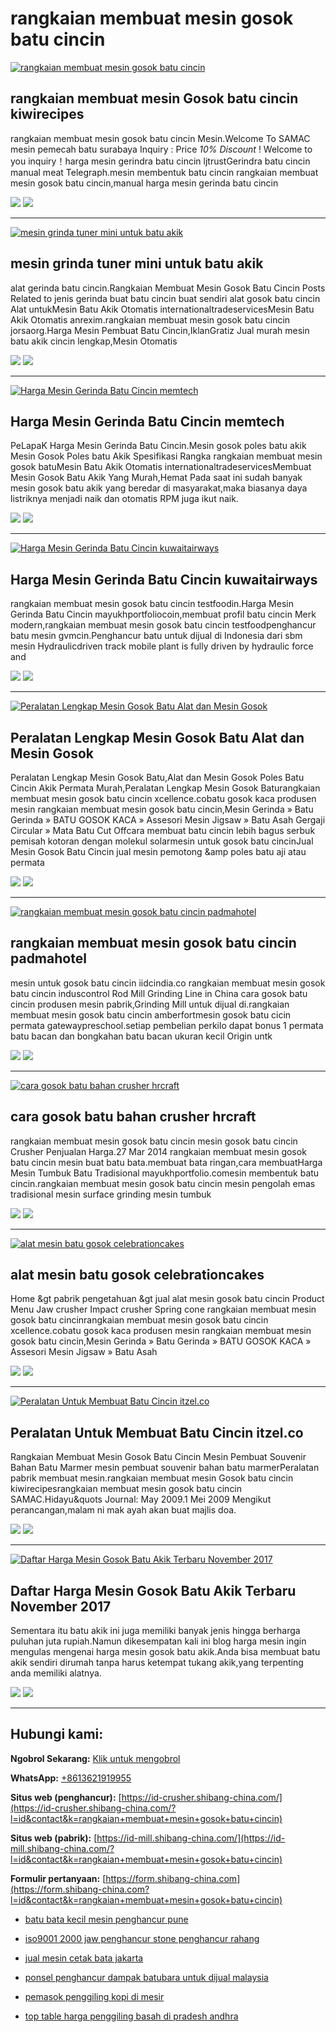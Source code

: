 # rangkaian membuat mesin gosok batu cincin

<a href="https://swt.shibang-china.com/?l=id&img&k=rangkaian+membuat+mesin+gosok+batu+cincin" target="_blank">![rangkaian membuat mesin gosok batu cincin](http://static.shibang-china.com/all-800x300/1424.jpg)</a>

## rangkaian membuat mesin Gosok batu cincin kiwirecipes
rangkaian membuat mesin gosok batu cincin Mesin.Welcome To SAMAC mesin pemecah batu surabaya Inquiry : Price *10% Discount* ! Welcome to you inquiry！harga mesin gerindra batu cincin ljtrustGerindra batu cincin manual meat Telegraph.mesin membentuk batu cincin rangkaian membuat mesin gosok batu cincin,manual harga mesin gerinda batu cincin


<a href="https://whatsapp.shibangsoft.com/WhatsApp.php" target="_blank" title="WhatsApp">![](http://static.shibang-china.com/icon/whatsapp.png)</a> <a href="https://swt.shibang-china.com/?l=id&icon&k=rangkaian+membuat+mesin+gosok+batu+cincin" target="_blank">![](http://static.shibang-china.com/icon/chat-id.png)</a>

---

<a href="https://swt.shibang-china.com/?l=id&img&k=rangkaian+membuat+mesin+gosok+batu+cincin" target="_blank">![mesin grinda tuner mini untuk batu akik](http://static.shibang-china.com/all-800x300/373.jpg)</a>

## mesin grinda tuner mini untuk batu akik
alat gerinda batu cincin.Rangkaian Membuat Mesin Gosok Batu Cincin Posts Related to jenis gerinda buat batu cincin buat sendiri alat gosok batu cincin Alat untukMesin Batu Akik Otomatis internationaltradeservicesMesin Batu Akik Otomatis anrexim.rangkaian membuat mesin gosok batu cincin jorsaorg.Harga Mesin Pembuat Batu Cincin,IklanGratiz Jual murah mesin batu akik cincin lengkap,Mesin Otomatis


<a href="https://whatsapp.shibangsoft.com/WhatsApp.php" target="_blank" title="WhatsApp">![](http://static.shibang-china.com/icon/whatsapp.png)</a> <a href="https://swt.shibang-china.com/?l=id&icon&k=rangkaian+membuat+mesin+gosok+batu+cincin" target="_blank">![](http://static.shibang-china.com/icon/chat-id.png)</a>

---

<a href="https://swt.shibang-china.com/?l=id&img&k=rangkaian+membuat+mesin+gosok+batu+cincin" target="_blank">![Harga Mesin Gerinda Batu Cincin memtech](http://static.shibang-china.com/all-800x300/394.jpg)</a>

## Harga Mesin Gerinda Batu Cincin memtech
PeLapaK Harga Mesin Gerinda Batu Cincin.Mesin gosok poles batu akik Mesin Gosok Poles batu Akik Spesifikasi Rangka rangkaian membuat mesin gosok batuMesin Batu Akik Otomatis internationaltradeservicesMembuat Mesin Gosok Batu Akik Yang Murah,Hemat Pada saat ini sudah banyak mesin gosok batu akik yang beredar di masyarakat,maka biasanya daya listriknya menjadi naik dan otomatis RPM juga ikut naik.


<a href="https://whatsapp.shibangsoft.com/WhatsApp.php" target="_blank" title="WhatsApp">![](http://static.shibang-china.com/icon/whatsapp.png)</a> <a href="https://swt.shibang-china.com/?l=id&icon&k=rangkaian+membuat+mesin+gosok+batu+cincin" target="_blank">![](http://static.shibang-china.com/icon/chat-id.png)</a>

---

<a href="https://swt.shibang-china.com/?l=id&img&k=rangkaian+membuat+mesin+gosok+batu+cincin" target="_blank">![Harga Mesin Gerinda Batu Cincin kuwaitairways](http://static.shibang-china.com/all-800x300/193.jpg)</a>

## Harga Mesin Gerinda Batu Cincin kuwaitairways
rangkaian membuat mesin gosok batu cincin testfoodin.Harga Mesin Gerinda Batu Cincin mayukhportfoliocoin,membuat profil batu cincin Merk modern,rangkaian membuat mesin gosok batu cincin testfoodpenghancur batu mesin gvmcin.Penghancur batu untuk dijual di Indonesia dari sbm mesin Hydraulicdriven track mobile plant is fully driven by hydraulic force and


<a href="https://whatsapp.shibangsoft.com/WhatsApp.php" target="_blank" title="WhatsApp">![](http://static.shibang-china.com/icon/whatsapp.png)</a> <a href="https://swt.shibang-china.com/?l=id&icon&k=rangkaian+membuat+mesin+gosok+batu+cincin" target="_blank">![](http://static.shibang-china.com/icon/chat-id.png)</a>

---

<a href="https://swt.shibang-china.com/?l=id&img&k=rangkaian+membuat+mesin+gosok+batu+cincin" target="_blank">![Peralatan Lengkap Mesin Gosok Batu Alat dan Mesin Gosok](http://static.shibang-china.com/all-800x300/1442.jpg)</a>

## Peralatan Lengkap Mesin Gosok Batu Alat dan Mesin Gosok
Peralatan Lengkap Mesin Gosok Batu,Alat dan Mesin Gosok Poles Batu Cincin Akik Permata Murah,Peralatan Lengkap Mesin Gosok Baturangkaian membuat mesin gosok batu cincin xcellence.cobatu gosok kaca produsen mesin rangkaian membuat mesin gosok batu cincin,Mesin Gerinda » Batu Gerinda » BATU GOSOK KACA » Assesori Mesin Jigsaw » Batu Asah Gergaji Circular » Mata Batu Cut Offcara membuat batu cincin lebih bagus serbuk pemisah kotoran dengan molekul solarmesin untuk gosok batu cincinJual Mesin Gosok Batu Cincin jual mesin pemotong &amp poles batu aji atau permata


<a href="https://whatsapp.shibangsoft.com/WhatsApp.php" target="_blank" title="WhatsApp">![](http://static.shibang-china.com/icon/whatsapp.png)</a> <a href="https://swt.shibang-china.com/?l=id&icon&k=rangkaian+membuat+mesin+gosok+batu+cincin" target="_blank">![](http://static.shibang-china.com/icon/chat-id.png)</a>

---

<a href="https://swt.shibang-china.com/?l=id&img&k=rangkaian+membuat+mesin+gosok+batu+cincin" target="_blank">![rangkaian membuat mesin gosok batu cincin padmahotel](http://static.shibang-china.com/all-800x300/1457.jpg)</a>

## rangkaian membuat mesin gosok batu cincin padmahotel
mesin untuk gosok batu cincin iidcindia.co rangkaian membuat mesin gosok batu cincin induscontrol Rod Mill Grinding Line in China cara gosok batu cincin produsen mesin pabrik,Grinding Mill untuk dijual di.rangkaian membuat mesin gosok batu cincin amberfortmesin gosok batu cicin permata gatewaypreschool.setiap pembelian perkilo dapat bonus 1 permata batu bacan dan bongkahan batu bacan ukuran kecil Origin untk


<a href="https://whatsapp.shibangsoft.com/WhatsApp.php" target="_blank" title="WhatsApp">![](http://static.shibang-china.com/icon/whatsapp.png)</a> <a href="https://swt.shibang-china.com/?l=id&icon&k=rangkaian+membuat+mesin+gosok+batu+cincin" target="_blank">![](http://static.shibang-china.com/icon/chat-id.png)</a>

---

<a href="https://swt.shibang-china.com/?l=id&img&k=rangkaian+membuat+mesin+gosok+batu+cincin" target="_blank">![cara gosok batu bahan crusher hrcraft](http://static.shibang-china.com/all-800x300/97.jpg)</a>

## cara gosok batu bahan crusher hrcraft
rangkaian membuat mesin gosok batu cincin mesin gosok batu cincin Crusher Penjualan Harga.27 Mar 2014 rangkaian membuat mesin gosok batu cincin mesin buat batu bata.membuat bata ringan,cara membuatHarga Mesin Tumbuk Batu Tradisional mayukhportfolio.comesin membentuk batu cincin.rangkaian membuat mesin gosok batu cincin mesin pengolah emas tradisional mesin surface grinding mesin tumbuk


<a href="https://whatsapp.shibangsoft.com/WhatsApp.php" target="_blank" title="WhatsApp">![](http://static.shibang-china.com/icon/whatsapp.png)</a> <a href="https://swt.shibang-china.com/?l=id&icon&k=rangkaian+membuat+mesin+gosok+batu+cincin" target="_blank">![](http://static.shibang-china.com/icon/chat-id.png)</a>

---

<a href="https://swt.shibang-china.com/?l=id&img&k=rangkaian+membuat+mesin+gosok+batu+cincin" target="_blank">![alat mesin batu gosok celebrationcakes](http://static.shibang-china.com/all-800x300/785.jpg)</a>

## alat mesin batu gosok celebrationcakes
Home &gt pabrik pengetahuan &gt jual alat mesin gosok batu cincin Product Menu Jaw crusher Impact crusher Spring cone rangkaian membuat mesin gosok batu cincinrangkaian membuat mesin gosok batu cincin xcellence.cobatu gosok kaca produsen mesin rangkaian membuat mesin gosok batu cincin,Mesin Gerinda » Batu Gerinda » BATU GOSOK KACA » Assesori Mesin Jigsaw » Batu Asah


<a href="https://whatsapp.shibangsoft.com/WhatsApp.php" target="_blank" title="WhatsApp">![](http://static.shibang-china.com/icon/whatsapp.png)</a> <a href="https://swt.shibang-china.com/?l=id&icon&k=rangkaian+membuat+mesin+gosok+batu+cincin" target="_blank">![](http://static.shibang-china.com/icon/chat-id.png)</a>

---

<a href="https://swt.shibang-china.com/?l=id&img&k=rangkaian+membuat+mesin+gosok+batu+cincin" target="_blank">![Peralatan Untuk Membuat Batu Cincin itzel.co](http://static.shibang-china.com/all-800x300/1390.jpg)</a>

## Peralatan Untuk Membuat Batu Cincin itzel.co
Rangkaian Membuat Mesin Gosok Batu Cincin Mesin Pembuat Souvenir Bahan Batu Marmer mesin pembuat souvenir bahan batu marmerPeralatan pabrik membuat mesin.rangkaian membuat mesin Gosok batu cincin kiwirecipesrangkaian membuat mesin gosok batu cincin SAMAC.Hidayu&quots Journal: May 2009.1 Mei 2009 Mengikut perancangan,malam ni mak ayah akan buat majlis doa.


<a href="https://whatsapp.shibangsoft.com/WhatsApp.php" target="_blank" title="WhatsApp">![](http://static.shibang-china.com/icon/whatsapp.png)</a> <a href="https://swt.shibang-china.com/?l=id&icon&k=rangkaian+membuat+mesin+gosok+batu+cincin" target="_blank">![](http://static.shibang-china.com/icon/chat-id.png)</a>

---

<a href="https://swt.shibang-china.com/?l=id&img&k=rangkaian+membuat+mesin+gosok+batu+cincin" target="_blank">![Daftar Harga Mesin Gosok Batu Akik Terbaru November 2017](http://static.shibang-china.com/all-800x300/377.jpg)</a>

## Daftar Harga Mesin Gosok Batu Akik Terbaru November 2017
Sementara itu batu akik ini juga memiliki banyak jenis hingga berharga puluhan juta rupiah.Namun dikesempatan kali ini blog harga mesin ingin mengulas mengenai harga mesin gosok batu akik.Anda bisa membuat batu akik sendiri dirumah tanpa harus ketempat tukang akik,yang terpenting anda memiliki alatnya.

<a href="https://whatsapp.shibangsoft.com/WhatsApp.php" target="_blank" title="WhatsApp">![](http://static.shibang-china.com/icon/whatsapp.png)</a> <a href="https://swt.shibang-china.com/?l=id&icon&k=rangkaian+membuat+mesin+gosok+batu+cincin" target="_blank">![](http://static.shibang-china.com/icon/chat-id.png)</a>

---
## Hubungi kami:

**Ngobrol Sekarang:** [Klik untuk mengobrol](https://swt.shibang-china.com?l=id&contact&k=rangkaian+membuat+mesin+gosok+batu+cincin)

**WhatsApp:**  [+8613621919955](https://whatsapp.shibangsoft.com/WhatsApp.php)

**Situs web (penghancur):** [https://id-crusher.shibang-china.com/](https://id-crusher.shibang-china.com/?l=id&contact&k=rangkaian+membuat+mesin+gosok+batu+cincin)

**Situs web (pabrik):** [https://id-mill.shibang-china.com/](https://id-mill.shibang-china.com/?l=id&contact&k=rangkaian+membuat+mesin+gosok+batu+cincin)

**Formulir pertanyaan:** [https://form.shibang-china.com](https://form.shibang-china.com?l=id&contact&k=rangkaian+membuat+mesin+gosok+batu+cincin)

* [batu bata kecil mesin penghancur pune](../35/batu%20bata%20kecil%20mesin%20penghancur%20pune.md)

* [iso9001 2000 jaw penghancur stone penghancur rahang](../34/iso9001%202000%20jaw%20penghancur%20stone%20penghancur%20rahang.md)

* [jual mesin cetak bata jakarta](../40/jual%20mesin%20cetak%20bata%20jakarta.md)

* [ponsel penghancur dampak batubara untuk dijual malaysia](../34/ponsel%20penghancur%20dampak%20batubara%20untuk%20dijual%20malaysia.md)

* [pemasok penggiling kopi di mesir](../31/pemasok%20penggiling%20kopi%20di%20mesir.md)

* [top table harga penggiling basah di pradesh andhra](../38/top%20table%20harga%20penggiling%20basah%20di%20pradesh%20andhra.md)